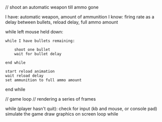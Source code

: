 
// shoot an automatic weapon till ammo gone

I have: automatic weapon, amount of ammunition
I know: firing rate as a delay between bullets, reload delay, full ammo amount


while left mouse held down:
    
    while I have bullets remaining:
        
        shoot one bullet
        wait for bullet delay

    end while
    
    start reload animation
    wait reload delay
    set ammunition to full ammo amount

end while

// game loop
// rendering a series of frames

while (player hasn't quit):
    check for input (kb and mouse, or console pad)
    simulate the game
    draw graphics on screen
loop while




